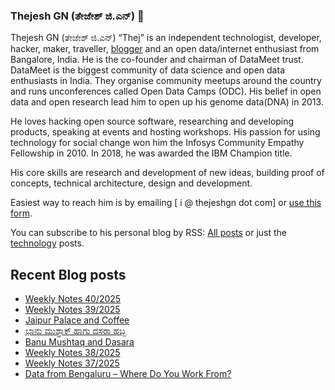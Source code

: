 ### Thejesh GN (ತೇಜೇಶ್ ಜಿ.ಎನ್) 👋

Thejesh GN (ತೇಜೇಶ್ ಜಿ.ಎನ್) “Thej” is an independent technologist, developer, hacker, maker, traveller, [blogger](https://thejeshgn.com/) and an open data/internet enthusiast from Bangalore, India. He is the co-founder and chairman of DataMeet trust. DataMeet is the biggest community of data science and open data enthusiasts in India. They organise community meetups around the country and runs unconferences called Open Data Camps (ODC). His belief in open data and open research lead him to open up his genome data(DNA) in 2013.

He loves hacking open source software, researching and developing products, speaking at events and hosting workshops. His passion for using technology for social change won him the Infosys Community Empathy Fellowship in 2010. In 2018, he was awarded the IBM Champion title.

His core skills are research and development of new ideas, building proof of concepts, technical architecture, design and development.

Easiest way to reach him is by emailing [ i @ thejeshgn dot com] or [use this form](https://thejeshgn.com/contact/).

You can subscribe to his personal blog by RSS: [All posts](https://feeds.thejeshgn.com/thejeshgn) or just the [technology](https://feeds.thejeshgn.com/technology) posts.

## Recent Blog posts
<!-- BLOG-POST-LIST:START -->
- [Weekly Notes 40/2025](https://thejeshgn.com/2025/10/03/weekly-notes-40-2025/)
- [Weekly Notes 39/2025](https://thejeshgn.com/2025/09/26/weekly-notes-39-2025/)
- [Jaipur Palace and Coffee](https://thejeshgn.com/2025/09/25/jaipur-palace-and-coffee/)
- [ಭಾನು ಮುಶ್ತಾಕ್ ಹಾಗು ದಸರಾ ಹಬ್ಬ](https://thejeshgn.com/2025/09/20/banu-mushtaq-and-dasara-habba/)
- [Banu Mushtaq and Dasara](https://thejeshgn.com/2025/09/20/banu-mushtaq-and-dasara/)
- [Weekly Notes 38/2025](https://thejeshgn.com/2025/09/19/weekly-notes-38-2025/)
- [Weekly Notes 37/2025](https://thejeshgn.com/2025/09/12/weekly-notes-37-2025/)
- [Data from Bengaluru – Where Do You Work From?](https://thejeshgn.com/2025/09/06/data-from-bengaluru-where-do-you-work-from/)
<!-- BLOG-POST-LIST:END -->
